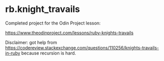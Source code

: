 # rb.knight_travails

Completed project for the Odin Project lesson:

https://www.theodinproject.com/lessons/ruby-knights-travails

Disclaimer: got help from https://codereview.stackexchange.com/questions/110256/knights-travails-in-ruby because recursion is hard.
